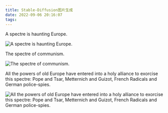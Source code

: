 ```yaml
---
title: Stable-Diffusion图片生成
date: 2022-09-06 20:16:07
tags:
---
```


A spectre is haunting Europe.

![A spectre is haunting Europe.](1.jpg)

The spectre of communism.

![The spectre of communism.](2.jpg)

All the powers of old Europe have entered into a holy alliance to exorcise this spectre: Pope and Tsar, Metternich and Guizot, French Radicals and German police-spies.

![All the powers of old Europe have entered into a holy alliance to exorcise this spectre: Pope and Tsar, Metternich and Guizot, French Radicals and German police-spies.](3.jpg)
